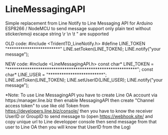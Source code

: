 # LineMessagingAPI
Simple replacement from Line Notify to Line Messaging API for Arduino ESP8266 / NodeMCU to send message
support only plain text without sticker/emoji
escape string \r \n \t \" are supported

OLD code:
#include <TridentTD_LineNotify.h>
#define LINE_TOKEN "************************"
LINE.setToken(LINE_TOKEN);
LINE.notify("your message");

NEW code:
#include <LineMessagingAPI.h>
const char* LINE_TOKEN = "***********************************************************";
const char* LINE_USER = "*************************";
LINE.setToken(LINE_TOKEN);
LINE.setUserID(LINE_USER);
LINE.notify("your message");

*Note:
To use Line MessagingAPI you have to create Line OA account via https:/manager.line.biz then enable MessagingAPI
then create "Channel access token" to use like old Token from https://developers.line.biz/console/
then you have to know the receiver UserID or GroupID to send message to (open https://webhook.site/ and copy unique url to Line developper console then send message from that user to Line OA then you will know that UserID from the Log)
